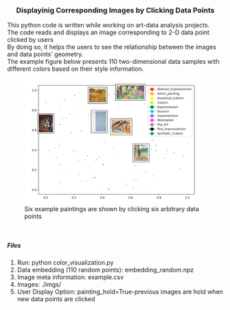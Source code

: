 <h3 align="center">Displayinig Corresponding Images by Clicking Data Points</h3>
<div align="left">
This python code is written while working on art-data analysis projects.<br>
The code reads and displays an image corresponding to 2-D data point clicked by users <br>
By doing so, it helps the users to see the relationship between the images and data points' geometry. <br>
The example figure below presents 110 two-dimensional data samples with different colors based on their style information. <br>

<figure>
<img src="example.png" width="500" heigh="400"><br/>
<figcaption>Six example paintings are shown by clicking six arbitrary data points</figcaption>
</figure>
</br>


<h5> Files</h5>
<ol>
<li> Run: python color_visualization.py
<li> Data embedding (110 random points): embedding_random.npz
<li> Image meta information: example.csv
<li> Images: ./imgs/
<li> User Display Option: painting_hold=True-previous images are hold when new data points are clicked
</ol>